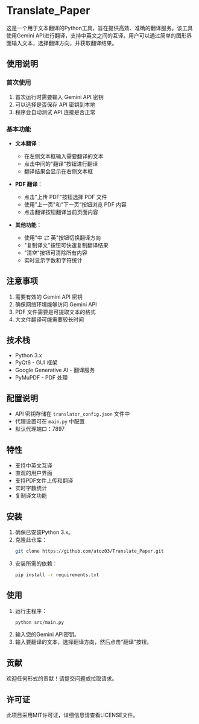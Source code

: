 # Translate_Paper
这是一个用于文本翻译的Python工具，旨在提供高效、准确的翻译服务。该工具使用Gemini API进行翻译，支持中英文之间的互译。用户可以通过简单的图形界面输入文本，选择翻译方向，并获取翻译结果。

## 使用说明

### 首次使用

1. 首次运行时需要输入 Gemini API 密钥
2. 可以选择是否保存 API 密钥到本地
3. 程序会自动测试 API 连接是否正常

### 基本功能

- **文本翻译**：
  - 在左侧文本框输入需要翻译的文本
  - 点击中间的"翻译"按钮进行翻译
  - 翻译结果会显示在右侧文本框

- **PDF 翻译**：
  - 点击"上传 PDF"按钮选择 PDF 文件
  - 使用"上一页"和"下一页"按钮浏览 PDF 内容
  - 点击翻译按钮翻译当前页面内容

- **其他功能**：
  - 使用"中 ⇄ 英"按钮切换翻译方向
  - "复制译文"按钮可快速复制翻译结果
  - "清空"按钮可清除所有内容
  - 实时显示字数和字符统计

## 注意事项

1. 需要有效的 Gemini API 密钥
2. 确保网络环境能够访问 Gemini API
3. PDF 文件需要是可提取文本的格式
4. 大文件翻译可能需要较长时间

## 技术栈

- Python 3.x
- PyQt6 - GUI 框架
- Google Generative AI - 翻译服务
- PyMuPDF - PDF 处理

## 配置说明

- API 密钥存储在 `translator_config.json` 文件中
- 代理设置可在 `main.py` 中配置
- 默认代理端口：7897

## 特性
- 支持中英文互译
- 直观的用户界面
- 支持PDF文件上传和翻译
- 实时字数统计
- 复制译文功能

## 安装
1. 确保已安装Python 3.x。
2. 克隆此仓库：
   ```bash
   git clone https://github.com/atoz03/Translate_Paper.git
   ```
3. 安装所需的依赖：
   ```bash
   pip install -r requirements.txt
   ```

## 使用
1. 运行主程序：
   ```bash
   python src/main.py
   ```
2. 输入您的Gemini API密钥。
3. 输入要翻译的文本，选择翻译方向，然后点击“翻译”按钮。

## 贡献
欢迎任何形式的贡献！请提交问题或拉取请求。

## 许可证
此项目采用MIT许可证，详细信息请查看LICENSE文件。
